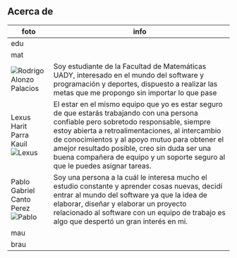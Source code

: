 ## Acerca de

|foto| info|
|--|--|
|edu | |
|mat | |
|![Rodrigo Alonzo Palacios](https://media.licdn.com/dms/image/D4E03AQEpBt7jPKJRKg/profile-displayphoto-shrink_400_400/0/1695305909061?e=1700697600&v=beta&t=zgNzx-G03mi-Gx0os7F2MrZ8NOrG5ffjnfZacS-9jNM) |Soy estudiante de la Facultad de Matemáticas UADY, interesado en el mundo del software y programación y deportes, dispuesto a realizar las metas que me propongo sin importar lo que pase |
|Lexus Harit Parra Kauil ![Lexus](https://media.licdn.com/dms/image/D4E03AQFts-PJAz8nlA/profile-displayphoto-shrink_800_800/0/1692910200218?e=1700697600&v=beta&t=_8eQiJB0277YRi0AhFqyI2vpb71emzAV8Dk4Duy4sPw)|El estar en el mismo equipo que yo es estar seguro de que estarás trabajando con una persona confiable pero sobretodo responsable, siempre estoy abierta a retroalimentaciones, al intercambio de conocimientos y al apoyo mutuo para obtener el amejor resultado posible, creo sin duda ser una buena compañera de equipo y un soporte seguro al que le puedes asignar tareas.|
|Pablo Gabriel Canto Perez ![Pablo](https://media.licdn.com/dms/image/D4E03AQGPPfdzbSPBUA/profile-displayphoto-shrink_400_400/0/1692943733776?e=1700697600&v=beta&t=uIAW6SwyvqjrVT-Pyy-6BtmgwryyOHpPY0Y698MGmqU)|Soy una persona a la cuál le interesa mucho el estudio constante y aprender cosas nuevas, decidí entrar al mundo del software ya que la idea de elaborar, diseñar y elaborar un proyecto relacionado al software con un equipo de trabajo es algo que despertó un gran interés en mi.|
|mau | |
|brau | |


